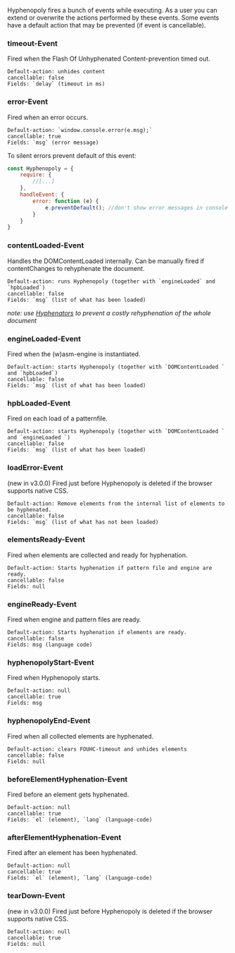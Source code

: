 Hyphenopoly fires a bunch of events while executing. As a user you can extend or overwrite the actions performed by these events.
Some events have a default action that may be prevented (if event is cancellable).

### timeout-Event
Fired when the Flash Of Unhyphenated Content-prevention timed out.

````
Default-action: unhides content
cancellable: false
Fields: `delay` (timeout in ms)
````

### error-Event
Fired when an error occurs.

````
Default-action: `window.console.error(e.msg);`
cancellable: true
Fields: `msg` (error message)
````

To silent errors prevent default of this event:

````javascript
const Hyphenopoly = {
    require: {
        //[...]
    },
    handleEvent: {
        error: function (e) {
            e.preventDefault(); //don't show error messages in console
        }
    }
}
````

### contentLoaded-Event
Handles the DOMContentLoaded internally.
Can be manually fired if contentChanges to rehyphenate the document.

````
Default-action: runs Hyphenopoly (together with `engineLoaded` and `hpbLoaded`)
cancellable: false
Fields: `msg` (list of what has been loaded)
````

_note: use [Hyphenators](https://github.com/mnater/Hyphenopoly/wiki/Hyphenators) to prevent a costly rehyphenation of the whole document_

### engineLoaded-Event
Fired when the (w)asm-engine is instantiated.

````
Default-action: starts Hyphenopoly (together with `DOMContentLoaded ` and `hpbLoaded`)
cancellable: false
Fields: `msg` (list of what has been loaded)
````

### hpbLoaded-Event
Fired on each load of a patternfile.

````
Default-action: starts Hyphenopoly (together with `DOMContentLoaded ` and `engineLoaded `)
cancellable: false
Fields: `msg` (list of what has been loaded)
````

### loadError-Event
(new in v3.0.0)
Fired just before Hyphenopoly is deleted if the browser supports native CSS.

````
Default-action: Remove elements from the internal list of elements to be hyphenated.
cancellable: false
Fields: `msg` (list of what has not been loaded)
````

### elementsReady-Event
Fired when elements are collected and ready for hyphenation.

````
Default-action: Starts hyphenation if pattern file and engine are ready.
cancellable: false
Fields: null
````

### engineReady-Event
Fired when engine and pattern files are ready.

````
Default-action: Starts hyphenation if elements are ready.
cancellable: false
Fields: msg (language code)
````

### hyphenopolyStart-Event
Fired when Hyphenopoly starts.

````
Default-action: null
cancellable: true
Fields: msg
````

### hyphenopolyEnd-Event
Fired when all collected elements are hyphenated.

````
Default-action: clears FOUHC-timeout and unhides elements
cancellable: false
Fields: null
````

### beforeElementHyphenation-Event
Fired before an element gets hyphenated.

````
Default-action: null
cancellable: true
Fields: `el` (element), `lang` (language-code)
````

### afterElementHyphenation-Event
Fired after an element has been hyphenated.

````
Default-action: null
cancellable: true
Fields: `el` (element), `lang` (language-code)
````

### tearDown-Event
(new in v3.0.0)
Fired just before Hyphenopoly is deleted if the browser supports native CSS.

````
Default-action: null
cancellable: true
Fields: null
````